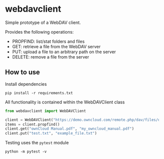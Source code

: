 # webdavclient
Simple prototype of a WebDAV client.

Provides the following operations:
- PROPFIND: list/stat folders and files
- GET: retrieve a file from the WebDAV server
- PUT: upload a file to an arbitrary path on the server
- DELETE: remove a file from the server

## How to use
Install dependencies
```
pip install -r requirements.txt
```
All functionality is contained within the WebDAVClient class
```python
from webdavclient import WebDAVClient

client = WebDAVClient("https://demo.owncloud.com/remote.php/dav/files/demo/", user="demo", password="demo")
items = client.propfind()
client.get("ownCloud Manual.pdf", "my_owncloud_manual.pdf")
client.put("test.txt", "example_file.txt")
```
Testing uses the `pytest` module
```
python -m pytest -v
```